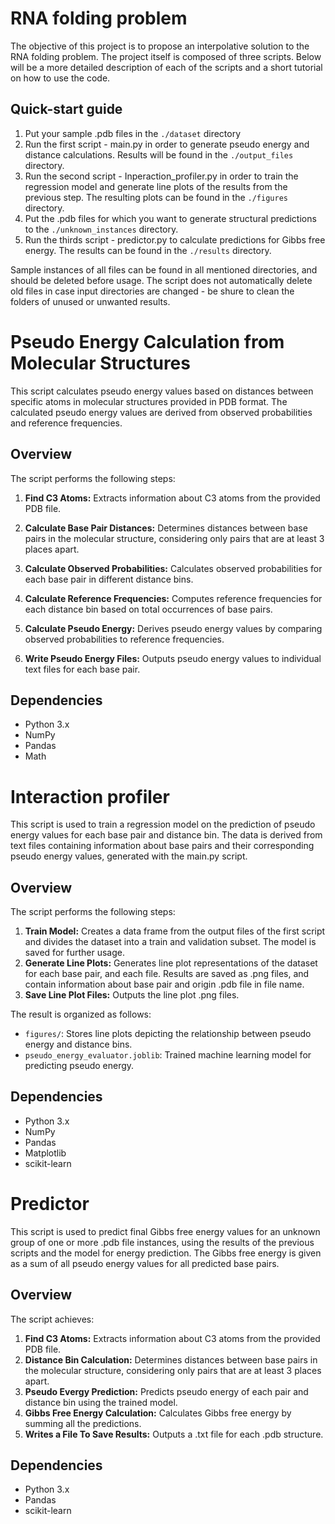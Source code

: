 # RNA folding problem
The objective of this project is to propose an interpolative solution to the RNA folding problem. The project itself is composed of three scripts. Below will be a more detailed description of each of the scripts and a short tutorial on how to use the code.

## Quick-start guide

1. Put your sample .pdb files in the `./dataset` directory
2. Run the first script - main.py in order to generate pseudo energy and distance calculations. Results will be found in the `./output_files` directory.
3. Run the second script - Inperaction_profiler.py in order to train the regression model and generate line plots of the results from the previous step. The resulting plots can be found in the `./figures` directory.
4. Put the .pdb files for which you want to generate structural predictions to the `./unknown_instances` directory.
5. Run the thirds script - predictor.py to calculate predictions for Gibbs free energy. The results can be found in the `./results` directory.

Sample instances of all files can be found in all mentioned directories, and should be deleted before usage. The script does not automatically delete old files in case input directories are changed - be shure to clean the folders of unused or unwanted results.

# Pseudo Energy Calculation from Molecular Structures

This script calculates pseudo energy values based on distances between specific atoms in molecular structures provided in PDB format. The calculated pseudo energy values are derived from observed probabilities and reference frequencies.

## Overview

The script performs the following steps:

1. **Find C3 Atoms:** Extracts information about C3 atoms from the provided PDB file.

2. **Calculate Base Pair Distances:** Determines distances between base pairs in the molecular structure, considering only pairs that are at least 3 places apart.

3. **Calculate Observed Probabilities:** Calculates observed probabilities for each base pair in different distance bins.

4. **Calculate Reference Frequencies:** Computes reference frequencies for each distance bin based on total occurrences of base pairs.

5. **Calculate Pseudo Energy:** Derives pseudo energy values by comparing observed probabilities to reference frequencies.

6. **Write Pseudo Energy Files:** Outputs pseudo energy values to individual text files for each base pair.

## Dependencies

- Python 3.x
- NumPy
- Pandas
- Math

# Interaction profiler

This script is used to train a regression model on the prediction of pseudo energy values for each base pair and distance bin. The data is derived from text files containing information about base pairs and their corresponding pseudo energy values, generated with the main.py script.

## Overview

The script performs the following steps:

1. **Train Model:** Creates a data frame from the output files of the first script and divides the dataset into a train and validation subset. The model is saved for further usage.
2. **Generate Line Plots:** Generates line plot representations of the dataset for each base pair, and each file. Results are saved as .png files, and contain information about base pair and origin .pdb file in file name.
3. **Save Line Plot Files:** Outputs the line plot .png files.

The result is organized as follows:

- `figures/`: Stores line plots depicting the relationship between pseudo energy and distance bins.
- `pseudo_energy_evaluator.joblib`: Trained machine learning model for predicting pseudo energy.

## Dependencies

- Python 3.x
- NumPy
- Pandas
- Matplotlib
- scikit-learn

# Predictor

This script is used to predict final Gibbs free energy values for an unknown group of one or more .pdb file instances, using the results of the previous scripts and the model for energy prediction. The Gibbs free energy is given as a sum of all pseudo energy values for all predicted base pairs.

## Overview

The script achieves:

1. **Find C3 Atoms:** Extracts information about C3 atoms from the provided PDB file.
2. **Distance Bin Calculation:**  Determines distances between base pairs in the molecular structure, considering only pairs that are at least 3 places apart.
3. **Pseudo Evergy Prediction:** Predicts pseudo energy of each pair and distance bin using the trained model.
4. **Gibbs Free Energy Calculation:** Calculates Gibbs free energy by summing all the predictions.
5. **Writes a File To Save Results:** Outputs a .txt file for each .pdb structure.

## Dependencies

- Python 3.x
- Pandas
- scikit-learn







